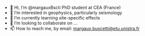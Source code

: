 - 👋 Hi, I’m @margauxBscti PhD student at CEA (France)
- 👀 I’m interested in geophysics, particularly seismology
- 🌱 I’m currently learning site-specific effects
- 💞️ I’m looking to collaborate on ...
- 📫 How to reach me, by email: margaux.buscetti@etu.unistra.fr

<!---
margauxBscti/margauxBscti is a ✨ special ✨ repository because its `README.md` (this file) appears on your GitHub profile.
You can click the Preview link to take a look at your changes.
--->
